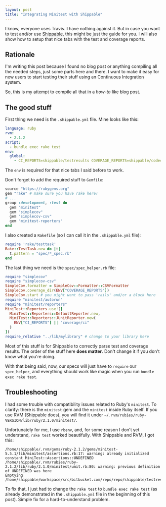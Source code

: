 ```yaml
---
layout: post
title: "Integrating Minitest with Shippable"
---
```


I know, everyone uses Travis. I have nothing against it. But in case you
want to test and/or use [Shippable](https://shippable.com), this might be
just the guide for you. I will also show how to setup that nice tabs
with the test and coverage reports.

## Rationale

I'm writing this post because I found no blog post or anything compiling all
the needed steps, just some parts here and there. I want to make it easy
for new users to start testing their stuff using an Continuous Integration
system.

So, this is my attempt to compile all that in a _how-to_ like blog post.

## The good stuff

First thing we need is the `.shippable.yml` file. Mine looks like this:

```yaml
language: ruby
rvm:
  - 2.1.2
script:
  - bundle exec rake test
env:
  global:
    - CI_REPORTS=shippable/testresults COVERAGE_REPORTS=shippable/codecoverage
```

The `env` is required for that nice tabs I said before to work.

Don't forget to add the required stuff to `Gemfile`:

```ruby
source "https://rubygems.org"
gem "rake" # make sure you have rake here!
# ...
group :development, :test do
  gem "minitest"
  gem "simplecov"
  gem "simplecov-csv"
  gem "minitest-reporters"
end
```

I also created a `Rakefile` (so I can call it in the `.shippable.yml` file):

```ruby
require 'rake/testtask'
Rake::TestTask.new do |t|
  t.pattern = "spec/*_spec.rb"
end
```

The last thing we need is the `spec/spec_helper.rb` file:

```ruby
require "simplecov"
require "simplecov-csv"
SimpleCov.formatter = SimpleCov::Formatter::CSVFormatter
SimpleCov.coverage_dir(ENV["COVERAGE_REPORTS"])
SimpleCov.start # you might want to pass 'rails' and/or a block here
require "minitest/autorun"
require "minitest/reporters"
MiniTest::Reporters.use!([
  MiniTest::Reporters::DefaultReporter.new,
  MiniTest::Reporters::JUnitReporter.new(
    ENV["CI_REPORTS"] || "coverage/ci"
  )
])
require_relative "../lib/mylibrary" # change to your library here
```

Most of this stuff is for Shippable to correctly parse test and coverage
results. The order of the stuff here **does matter**. Don't change it if
you don't know what you're doing.

With that being said, now, our specs will just have to `require` our
`spec_helper`, and everything should work like magic when you run
`bundle exec rake test`.

## Troubleshooting

I had some trouble with compatibility issues related to Ruby's `minitest`.
To clarify: there is the `minitest` gem and the `minitest` inside Ruby itself.
If you use RVM (Shippable does), you will find it under
`~/.rvm/rubies/ruby-VERSION/lib/ruby/2.1.0/minitest/`.

Unfortunately for me, I use `rbenv`, and, for some reason I don't yet
understand, `rake test` worked beautifully. With Shippable and RVM, I got this:

```
/home/shippable/.rvm/gems/ruby-2.1.2/gems/minitest-5.5.1/lib/minitest/assertions.rb:17: warning: already initialized constant MiniTest::Assertions::UNDEFINED
/home/shippable/.rvm/rubies/ruby-2.1.2/lib/ruby/2.1.0/minitest/unit.rb:80: warning: previous definition of UNDEFINED was here
Emptying /home/shippable/workspace/src/bitbucket.com/repo/repo/shippable/testresults
```

To fix that, I just had to change the `rake test` to `bundle exec rake test`
(as already demonstrated in the `.shippable.yml` file in the beginning of this
post). Simple fix for a hard-to-understand problem.
